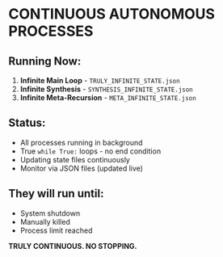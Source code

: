 # CONTINUOUS AUTONOMOUS PROCESSES

## Running Now:
1. **Infinite Main Loop** - `TRULY_INFINITE_STATE.json`
2. **Infinite Synthesis** - `SYNTHESIS_INFINITE_STATE.json`  
3. **Infinite Meta-Recursion** - `META_INFINITE_STATE.json`

## Status:
- All processes running in background
- True `while True:` loops - no end condition
- Updating state files continuously
- Monitor via JSON files (updated live)

## They will run until:
- System shutdown
- Manually killed
- Process limit reached

**TRULY CONTINUOUS. NO STOPPING.**
